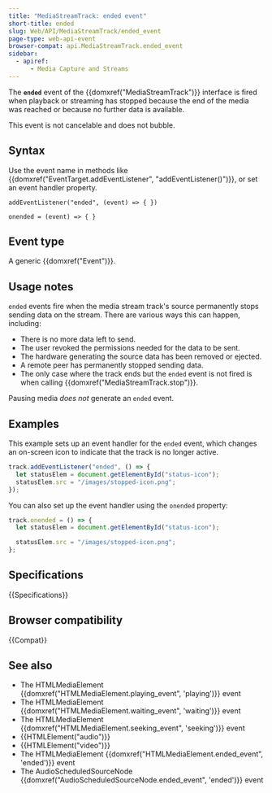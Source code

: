 ```yaml
---
title: "MediaStreamTrack: ended event"
short-title: ended
slug: Web/API/MediaStreamTrack/ended_event
page-type: web-api-event
browser-compat: api.MediaStreamTrack.ended_event
sidebar:
  - apiref:
      - Media Capture and Streams
---
```


The **`ended`** event of the {{domxref("MediaStreamTrack")}} interface is fired when playback or streaming has stopped because the end of the media was reached or because no further data is available.

This event is not cancelable and does not bubble.

## Syntax

Use the event name in methods like {{domxref("EventTarget.addEventListener", "addEventListener()")}}, or set an event handler property.

```js-nolint
addEventListener("ended", (event) => { })

onended = (event) => { }
```

## Event type

A generic {{domxref("Event")}}.

## Usage notes

`ended` events fire when the media stream track's source permanently stops sending data on the stream. There are various ways this can happen, including:

- There is no more data left to send.
- The user revoked the permissions needed for the data to be sent.
- The hardware generating the source data has been removed or ejected.
- A remote peer has permanently stopped sending data.
- The only case where the track ends but the `ended` event is not fired is when calling {{domxref("MediaStreamTrack.stop")}}.

Pausing media _does not_ generate an `ended` event.

## Examples

This example sets up an event handler for the `ended` event, which changes an on-screen icon to indicate that the track is no longer active.

```js
track.addEventListener("ended", () => {
  let statusElem = document.getElementById("status-icon");
  statusElem.src = "/images/stopped-icon.png";
});
```

You can also set up the event handler using the `onended` property:

```js
track.onended = () => {
  let statusElem = document.getElementById("status-icon");

  statusElem.src = "/images/stopped-icon.png";
};
```

## Specifications

{{Specifications}}

## Browser compatibility

{{Compat}}

## See also

- The HTMLMediaElement {{domxref("HTMLMediaElement.playing_event", 'playing')}} event
- The HTMLMediaElement {{domxref("HTMLMediaElement.waiting_event", 'waiting')}} event
- The HTMLMediaElement {{domxref("HTMLMediaElement.seeking_event", 'seeking')}} event
- {{HTMLElement("audio")}}
- {{HTMLElement("video")}}
- The HTMLMediaElement {{domxref("HTMLMediaElement.ended_event", 'ended')}} event
- The AudioScheduledSourceNode {{domxref("AudioScheduledSourceNode.ended_event", 'ended')}} event
